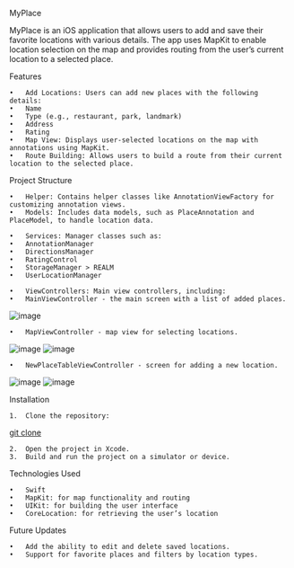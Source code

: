 MyPlace

MyPlace is an iOS application that allows users to add and save their favorite locations with various details. 
The app uses MapKit to enable location selection on the map and provides routing from the user’s current location to a selected place.

Features

	•	Add Locations: Users can add new places with the following details:
	•	Name
	•	Type (e.g., restaurant, park, landmark)
	•	Address
	•	Rating
	•	Map View: Displays user-selected locations on the map with annotations using MapKit.
	•	Route Building: Allows users to build a route from their current location to the selected place.

Project Structure

	•	Helper: Contains helper classes like AnnotationViewFactory for customizing annotation views.
	•	Models: Includes data models, such as PlaceAnnotation and PlaceModel, to handle location data.
 
	•	Services: Manager classes such as:
	•	AnnotationManager
	•	DirectionsManager
	•	RatingControl
	•	StorageManager > REALM
	•	UserLocationManager
 
	•	ViewControllers: Main view controllers, including:
	•	MainViewController - the main screen with a list of added places.
 ![image](https://github.com/user-attachments/assets/1919193a-880a-4d64-bd7d-e633eadf4ef9)

 
	•	MapViewController - map view for selecting locations.
 ![image](https://github.com/user-attachments/assets/12fe7efe-0131-43b9-8341-be7ee33ce531)
 ![image](https://github.com/user-attachments/assets/b580faca-a5e0-4a62-8f5d-0c1e0be96144)


	•	NewPlaceTableViewController - screen for adding a new location.
![image](https://github.com/user-attachments/assets/02ff2eff-a3ad-4b6a-96ae-907ea5de79c4)
![image](https://github.com/user-attachments/assets/44b0e899-21b4-412f-affd-04f6e6b57bd8)


Installation

	1.	Clone the repository:

[git clone <URL>](https://github.com/IgorOK96/MyPlace-UIKit.git)


	2.	Open the project in Xcode.
	3.	Build and run the project on a simulator or device.

Technologies Used

	•	Swift
	•	MapKit: for map functionality and routing
	•	UIKit: for building the user interface
	•	CoreLocation: for retrieving the user’s location

Future Updates

	•	Add the ability to edit and delete saved locations.
	•	Support for favorite places and filters by location types.
